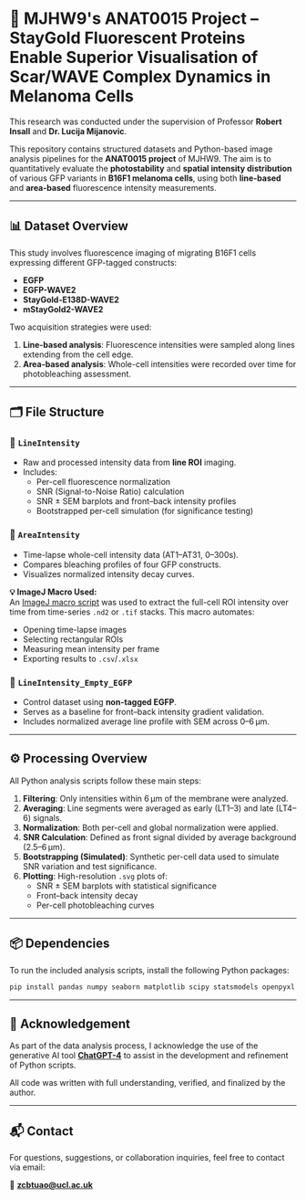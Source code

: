 # 🧪 MJHW9's ANAT0015 Project – StayGold Fluorescent Proteins Enable Superior Visualisation of Scar/WAVE Complex Dynamics in Melanoma Cells

This research was conducted under the supervision of Professor **Robert Insall** and **Dr. Lucija Mijanovic**.

This repository contains structured datasets and Python-based image analysis pipelines for the **ANAT0015 project** of MJHW9. The aim is to quantitatively evaluate the **photostability** and **spatial intensity distribution** of various GFP variants in **B16F1 melanoma cells**, using both **line-based** and **area-based** fluorescence intensity measurements.

---

## 📊 Dataset Overview

This study involves fluorescence imaging of migrating B16F1 cells expressing different GFP-tagged constructs:

- **EGFP**  
- **EGFP-WAVE2**  
- **StayGold-E138D-WAVE2**  
- **mStayGold2-WAVE2**

Two acquisition strategies were used:

1. **Line-based analysis**: Fluorescence intensities were sampled along lines extending from the cell edge.
2. **Area-based analysis**: Whole-cell intensities were recorded over time for photobleaching assessment.

---

## 🗂️ File Structure

### 🔹 `LineIntensity`
- Raw and processed intensity data from **line ROI** imaging.
- Includes:
  - Per-cell fluorescence normalization
  - SNR (Signal-to-Noise Ratio) calculation
  - SNR ± SEM barplots and front–back intensity profiles
  - Bootstrapped per-cell simulation (for significance testing)

### 🔹 `AreaIntensity`
- Time-lapse whole-cell intensity data (AT1–AT31, 0–300s).
- Compares bleaching profiles of four GFP constructs.
- Visualizes normalized intensity decay curves.

**💡 ImageJ Macro Used:**  
An [ImageJ macro script](AreaIntensity.ijm) was used to extract the full-cell ROI intensity over time from time-series `.nd2` or `.tif` stacks. This macro automates:
- Opening time-lapse images
- Selecting rectangular ROIs
- Measuring mean intensity per frame
- Exporting results to `.csv`/`.xlsx`

### 🔹 `LineIntensity_Empty_EGFP`
- Control dataset using **non-tagged EGFP**.
- Serves as a baseline for front–back intensity gradient validation.
- Includes normalized average line profile with SEM across 0–6 μm.

---

## ⚙️ Processing Overview

All Python analysis scripts follow these main steps:

1. **Filtering**: Only intensities within 6 μm of the membrane were analyzed.  
2. **Averaging**: Line segments were averaged as early (LT1–3) and late (LT4–6) signals.  
3. **Normalization**: Both per-cell and global normalization were applied.  
4. **SNR Calculation**: Defined as front signal divided by average background (2.5–6 μm).  
5. **Bootstrapping (Simulated)**: Synthetic per-cell data used to simulate SNR variation and test significance.  
6. **Plotting**: High-resolution `.svg` plots of:
   - SNR ± SEM barplots with statistical significance
   - Front–back intensity decay
   - Per-cell photobleaching curves

---

## 📦 Dependencies

To run the included analysis scripts, install the following Python packages:

```bash
pip install pandas numpy seaborn matplotlib scipy statsmodels openpyxl
```

---

## 🤖 Acknowledgement

As part of the data analysis process, I acknowledge the use of the generative AI tool **[ChatGPT-4](https://chatgpt.com)** to assist in the development and refinement of Python scripts.  

All code was written with full understanding, verified, and finalized by the author.

---

## 📬 Contact

For questions, suggestions, or collaboration inquiries, feel free to contact via email:

📧 **zcbtuao@ucl.ac.uk**
